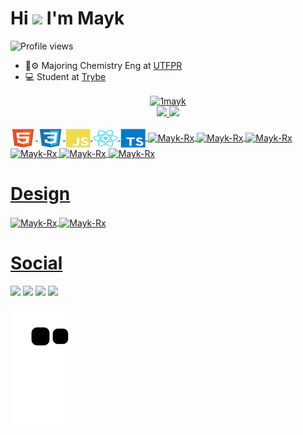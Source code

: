 <h1 align="left">Hi <img src="https://raw.githubusercontent.com/kaueMarques/kaueMarques/master/hi.gif" width="30px"> I'm Mayk </h1>
<p align="left"> <img src="https://komarev.com/ghpvc/?username=1mayk&color=yellow" alt="Profile views" /> </p>

- 🧪⚙ Majoring Chemistry Eng at [UTFPR](http://www.utfpr.edu.br/)
- 💻 Student at [Trybe](https://www.betrybe.com/?utm_medium=cpc&utm_source=google&utm_campaign=Brand&utm_content=ad03_din_h)

 <div align="center" width="100%">
  <a href="https://github.com/1mayk">
  <img align="center" src="https://github-readme-streak-stats.herokuapp.com/?user=1mayk&theme=radical&hide_border=true" alt="1mayk" />
   <br>
  <img height="160em" src="https://github-readme-stats.vercel.app/api?username=1mayk&show_icons=true&theme=github_dark&include_all_commits=true&count_private=true&hide_border=true"/>
  <img height="160em" src="https://github-readme-stats.vercel.app/api/top-langs/?username=1mayk&layout=compact&langs_count=7&theme=github_dark&hide_border=true"/>
</div>
  
<div style="display: inline_block"><br>
  <img align="center" alt="Mayk-HTML" height="30" width="40" src="https://raw.githubusercontent.com/devicons/devicon/master/icons/html5/html5-original.svg">
  <img align="center" alt="Mayk-CSS" height="30" width="40" src="https://raw.githubusercontent.com/devicons/devicon/master/icons/css3/css3-original.svg">
  <img align="center" alt="Mayk-Js" height="30" width="40" src="https://raw.githubusercontent.com/devicons/devicon/master/icons/javascript/javascript-plain.svg">
  <img align="center" alt="Mayk-React" height="30" width="40" src="https://raw.githubusercontent.com/devicons/devicon/master/icons/react/react-original.svg">
  <img align="center" alt="Mayk-Ts" height="30" width="40" src="https://raw.githubusercontent.com/devicons/devicon/master/icons/typescript/typescript-plain.svg">
 <img align="center" alt="Mayk-Rx" height="30" width="100" src="https://img.shields.io/badge/Redux-593D88?style=for-the-badge&logo=redux&logoColor=white">
 <img align="center" alt="Mayk-Rx" height="30" width="75" src="https://img.shields.io/badge/git-%23F05033.svg?style=for-the-badge&logo=git&logoColor=white">
 <img align="center" alt="Mayk-Rx" height="30" width="75" src="https://img.shields.io/badge/-jest-%23C21325?style=for-the-badge&logo=jest&logoColor=white">
 <img align="center" alt="Mayk-Rx" height="30" width="105" src="https://img.shields.io/badge/-cypress-%23E5E5E5?style=for-the-badge&logo=cypress&logoColor=058a5e">
 <img align="center" alt="Mayk-Rx" height="30" width="105" src="https://img.shields.io/badge/github-%23121011.svg?style=for-the-badge&logo=github&logoColor=white">
 <img align="center" alt="Mayk-Rx" height="30" width="105" src="https://img.shields.io/badge/Linux-FCC624?style=for-the-badge&logo=linux&logoColor=black">
</div>

 ##
 
 # Design
<div>
  <img align="center" alt="Mayk-Rx" height="30" width="100" src="https://img.shields.io/badge/figma-%23F24E1E.svg?style=for-the-badge&logo=figma&logoColor=white">
 <img align="center" alt="Mayk-Rx" height="30" width="100" src="https://img.shields.io/badge/Canva-%2300C4CC.svg?style=for-the-badge&logo=Canva&logoColor=white">
</div>


  
# Social
<div>
  <a href="https://www.instagram.com/_mayconoliveira/" target="_blank"><img src="https://img.shields.io/badge/-Instagram-%23E4405F?style=for-the-badge&logo=instagram&logoColor=white" target="_blank"></a>
  <a href = "mailto:maycon.lrgo@gmail.com"><img src="https://img.shields.io/badge/-Gmail-%23333?style=for-the-badge&logo=gmail&logoColor=white" target="_blank"></a>
  <a href="https://www.linkedin.com/in/maycon-oliveira97/" target="_blank"><img src="https://img.shields.io/badge/-LinkedIn-%230077B5?style=for-the-badge&logo=linkedin&logoColor=white" target="_blank"></a> 
  <a href="https://www.behance.net/1mayk/" target="_blank"><img src="https://img.shields.io/badge/Behance-1769ff?style=for-the-badge&logo=behance&logoColor=white" target="_blank"></a> 
</div>

![Snake animation](https://github.com/1mayk/1mayk/blob/output/github-contribution-grid-snake.svg)

